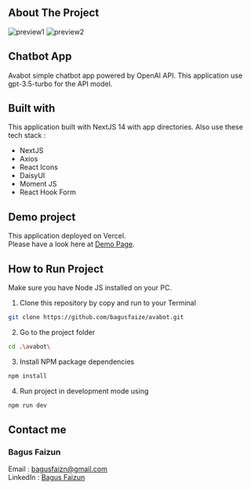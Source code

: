 ## About The Project

![preview1](https://github.com/bagusfaize/B10K5/assets/50720858/4534e876-1a5c-44ee-be37-1dc454d9a4ba)
![preview2](https://github.com/bagusfaize/B10K5/assets/50720858/4151aa4a-436f-4ea0-896d-0e6aed63b912)

## Chatbot App
Avabot simple chatbot app powered by OpenAI API.
This application use gpt-3.5-turbo for the API model.

## Built with
This application built with NextJS 14 with app directories. Also use these tech stack :
<ul>
  <li>NextJS</li>
  <li>Axios</li>
  <li>React Icons</li>
  <li>DaisyUI</li>
  <li>Moment JS</li>
  <li>React Hook Form</li>
</ul>

## Demo project
This application deployed on Vercel. <br/>
Please have a look here at [Demo Page](https://avabot-azure.vercel.app/).

## How to Run Project
Make sure you have Node JS installed on your PC.
1. Clone this repository by copy and run to your Terminal
```bash
git clone https://github.com/bagusfaize/avabot.git
```
2. Go to the project folder
```bash
cd .\avabot\
```
3. Install NPM package dependencies
```bash
npm install
```
4. Run project in development mode using
```bash
npm run dev
```

## Contact me
### Bagus Faizun <br/>
Email : [bagusfaizn@gmail.com](mailto:bagusfaizn@gmail.com) <br/>
LinkedIn : [Bagus Faizun](https://www.linkedin.com/in/bagus-faizun-925610187/)
